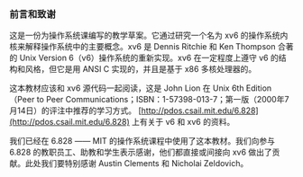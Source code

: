 ### 前言和致谢

这是一份为操作系统课编写的教学草案。它通过研究一个名为 xv6 的操作系统内核来解释操作系统中的主要概念。xv6 是 Dennis Ritchie 和 Ken Thompson 合著的 Unix Version 6（v6）操作系统的重新实现。xv6 在一定程度上遵守 v6 的结构和风格，但它是用 ANSI C 实现的，并且是基于 x86 多核处理器的。

这本教材应该和 xv6 源代码一起阅读，这是 John Lion 在 Unix 6th Edition（Peer to Peer Communications；ISBN：1-57398-013-7；第一版（2000年7月14日）的评注中推荐的学习方式。 [http://pdos.csail.mit.edu/6.828](http://pdos.csail.mit.edu/6.828) 上有关于 v6 和 xv6 的资料。

我们已经在 6.828 —— MIT 的操作系统课程中使用了这本教材。我们向参与 6.828 的教职员工、助教和学生表示感谢，他们都直接或间接向 xv6 做出了贡献。此处我们要特别感谢 Austin Clements 和 Nicholai Zeldovich。
